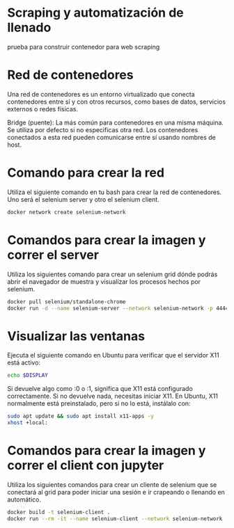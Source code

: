 # Scraping y automatización de llenado
prueba para construir contenedor para web scraping


# Red de contenedores
Una red de contenedores es un entorno virtualizado que conecta contenedores entre sí y con otros recursos, como bases de datos, servicios externos o redes físicas.


Bridge (puente):
La más común para contenedores en una misma máquina.
Se utiliza por defecto si no especificas otra red.
Los contenedores conectados a esta red pueden comunicarse entre sí usando nombres de host.

# Comando para crear la red
Utiliza el siguiente comando en tu bash para crear la red de contenedores. Uno será el selenium server y otro el selenium client.
```bash
docker network create selenium-network
```
# Comandos para crear la imagen y correr el server
Utiliza los siguientes comando para crear un selenium grid dónde podrás abrir el navegador de muestra y visualizar los procesos hechos por selenium.
```bash
docker pull selenium/standalone-chrome
docker run -d --name selenium-server --network selenium-network -p 4444:4444 selenium/standalone-chrome
```
# Visualizar las ventanas
Ejecuta el siguiente comando en Ubuntu para verificar que el servidor X11 está activo:
```bash
echo $DISPLAY
```
Si devuelve algo como :0 o :1, significa que X11 está configurado correctamente.
Si no devuelve nada, necesitas iniciar X11. En Ubuntu, X11 normalmente está preinstalado, pero si no lo está, instálalo con:
```bash
sudo apt update && sudo apt install x11-apps -y
xhost +local:
```

# Comandos para crear la imagen y correr el client con jupyter
Utiliza los siguientes comandos para crear un cliente de selenium que se conectará al grid para poder iniciar una sesión e ir crapeando o llenando en automático.
```bash
docker build -t selenium-client .
docker run --rm -it --name selenium-client --network selenium-network -p 8888:8888 -e DISPLAY=$DISPLAY -v /tmp/.X11-unix:/tmp/.X11-unix selenium-client-with-jupyter
```



